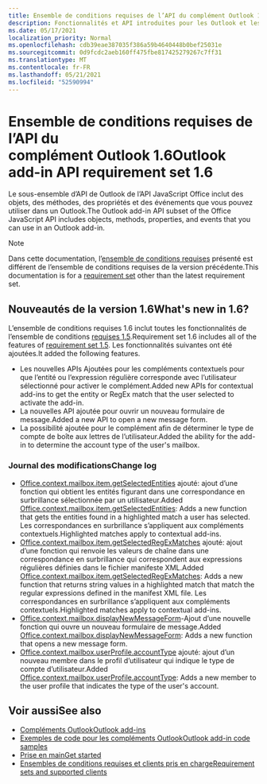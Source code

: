 ```yaml
---
title: Ensemble de conditions requises de l’API du complément Outlook 1.6
description: Fonctionnalités et API introduites pour les Outlook et les API JavaScript Office dans le cadre de l’API de boîte aux lettres 1.6.
ms.date: 05/17/2021
localization_priority: Normal
ms.openlocfilehash: cdb39eae387035f386a59b4640448b0bef25031e
ms.sourcegitcommit: 0d9fcdc2aeb160ff475fbe817425279267c7ff31
ms.translationtype: MT
ms.contentlocale: fr-FR
ms.lasthandoff: 05/21/2021
ms.locfileid: "52590994"
---
```

# <a name="outlook-add-in-api-requirement-set-16"></a><span data-ttu-id="3c0d5-103">Ensemble de conditions requises de l’API du complément Outlook 1.6</span><span class="sxs-lookup"><span data-stu-id="3c0d5-103">Outlook add-in API requirement set 1.6</span></span>

<span data-ttu-id="3c0d5-104">Le sous-ensemble d’API de Outlook de l’API JavaScript Office inclut des objets, des méthodes, des propriétés et des événements que vous pouvez utiliser dans un Outlook.</span><span class="sxs-lookup"><span data-stu-id="3c0d5-104">The Outlook add-in API subset of the Office JavaScript API includes objects, methods, properties, and events that you can use in an Outlook add-in.</span></span>

> [!NOTE]
> <span data-ttu-id="3c0d5-105">Dans cette documentation, l’[ensemble de conditions requises](../../requirement-sets/outlook-api-requirement-sets.md) présenté est différent de l’ensemble de conditions requises de la version précédente.</span><span class="sxs-lookup"><span data-stu-id="3c0d5-105">This documentation is for a [requirement set](../../requirement-sets/outlook-api-requirement-sets.md) other than the latest requirement set.</span></span>

## <a name="whats-new-in-16"></a><span data-ttu-id="3c0d5-106">Nouveautés de la version 1.6</span><span class="sxs-lookup"><span data-stu-id="3c0d5-106">What's new in 1.6?</span></span>

<span data-ttu-id="3c0d5-107">L’ensemble de conditions requises 1.6 inclut toutes les fonctionnalités de l’ensemble de conditions [requises 1.5](../requirement-set-1.5/outlook-requirement-set-1.5.md).</span><span class="sxs-lookup"><span data-stu-id="3c0d5-107">Requirement set 1.6 includes all of the features of [requirement set 1.5](../requirement-set-1.5/outlook-requirement-set-1.5.md).</span></span> <span data-ttu-id="3c0d5-108">Les fonctionnalités suivantes ont été ajoutées.</span><span class="sxs-lookup"><span data-stu-id="3c0d5-108">It added the following features.</span></span>

- <span data-ttu-id="3c0d5-109">Les nouvelles APIs Ajoutées pour les compléments contextuels pour que l’entité ou l’expression régulière corresponde avec l’utilisateur sélectionné pour activer le complément.</span><span class="sxs-lookup"><span data-stu-id="3c0d5-109">Added new APIs for contextual add-ins to get the entity or RegEx match that the user selected to activate the add-in.</span></span>
- <span data-ttu-id="3c0d5-110">La nouvelles API ajoutée pour ouvrir un nouveau formulaire de message.</span><span class="sxs-lookup"><span data-stu-id="3c0d5-110">Added a new API to open a new message form.</span></span>
- <span data-ttu-id="3c0d5-111">La possibilité ajoutée pour le complément afin de déterminer le type de compte de boîte aux lettres de l’utilisateur.</span><span class="sxs-lookup"><span data-stu-id="3c0d5-111">Added the ability for the add-in to determine the account type of the user's mailbox.</span></span>

### <a name="change-log"></a><span data-ttu-id="3c0d5-112">Journal des modifications</span><span class="sxs-lookup"><span data-stu-id="3c0d5-112">Change log</span></span>

- <span data-ttu-id="3c0d5-113">[Office.context.mailbox.item.getSelectedEntities](office.context.mailbox.item.md#methods) ajouté: ajout d’une fonction qui obtient les entités figurant dans une correspondance en surbrillance sélectionnée par un utilisateur.</span><span class="sxs-lookup"><span data-stu-id="3c0d5-113">Added [Office.context.mailbox.item.getSelectedEntities](office.context.mailbox.item.md#methods): Adds a new function that gets the entities found in a highlighted match a user has selected.</span></span> <span data-ttu-id="3c0d5-114">Les correspondances en surbrillance s’appliquent aux compléments contextuels.</span><span class="sxs-lookup"><span data-stu-id="3c0d5-114">Highlighted matches apply to contextual add-ins.</span></span>
- <span data-ttu-id="3c0d5-115">[Office.context.mailbox.item.getSelectedRegExMatches](office.context.mailbox.item.md#methods) ajouté: ajout d’une fonction qui renvoie les valeurs de chaîne dans une correspondance en surbrillance qui correspondent aux expressions régulières définies dans le fichier manifeste XML.</span><span class="sxs-lookup"><span data-stu-id="3c0d5-115">Added [Office.context.mailbox.item.getSelectedRegExMatches](office.context.mailbox.item.md#methods): Adds a new function that returns string values in a highlighted match that match the regular expressions defined in the manifest XML file.</span></span> <span data-ttu-id="3c0d5-116">Les correspondances en surbrillance s’appliquent aux compléments contextuels.</span><span class="sxs-lookup"><span data-stu-id="3c0d5-116">Highlighted matches apply to contextual add-ins.</span></span>
- <span data-ttu-id="3c0d5-117">[Office.context.mailbox.displayNewMessageForm](office.context.mailbox.md#methods)-Ajout d’une nouvelle fonction qui ouvre un nouveau formulaire de message.</span><span class="sxs-lookup"><span data-stu-id="3c0d5-117">Added [Office.context.mailbox.displayNewMessageForm](office.context.mailbox.md#methods): Adds a new function that opens a new message form.</span></span>
- <span data-ttu-id="3c0d5-118">[Office.context.mailbox.userProfile.accountType](/javascript/api/outlook/office.userprofile?view=outlook-js-1.6&preserve-view=true#accounttype) ajouté: ajout d’un nouveau membre dans le profil d’utilisateur qui indique le type de compte d’utilisateur.</span><span class="sxs-lookup"><span data-stu-id="3c0d5-118">Added [Office.context.mailbox.userProfile.accountType](/javascript/api/outlook/office.userprofile?view=outlook-js-1.6&preserve-view=true#accounttype): Adds a new member to the user profile that indicates the type of the user's account.</span></span>

## <a name="see-also"></a><span data-ttu-id="3c0d5-119">Voir aussi</span><span class="sxs-lookup"><span data-stu-id="3c0d5-119">See also</span></span>

- [<span data-ttu-id="3c0d5-120">Compléments Outlook</span><span class="sxs-lookup"><span data-stu-id="3c0d5-120">Outlook add-ins</span></span>](../../../outlook/outlook-add-ins-overview.md)
- [<span data-ttu-id="3c0d5-121">Exemples de code pour les compléments Outlook</span><span class="sxs-lookup"><span data-stu-id="3c0d5-121">Outlook add-in code samples</span></span>](https://developer.microsoft.com/outlook/gallery/?filterBy=Outlook,Samples,Add-ins)
- [<span data-ttu-id="3c0d5-122">Prise en main</span><span class="sxs-lookup"><span data-stu-id="3c0d5-122">Get started</span></span>](../../../quickstarts/outlook-quickstart.md)
- [<span data-ttu-id="3c0d5-123">Ensembles de conditions requises et clients pris en charge</span><span class="sxs-lookup"><span data-stu-id="3c0d5-123">Requirement sets and supported clients</span></span>](../../requirement-sets/outlook-api-requirement-sets.md)
